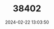 ---
title: "38402"
category: "Carmichaelia torulosa"
draft: false
date: 2024-02-22 13:03:50
languages:
  English: ["Canterbury Pink Broom"]
---